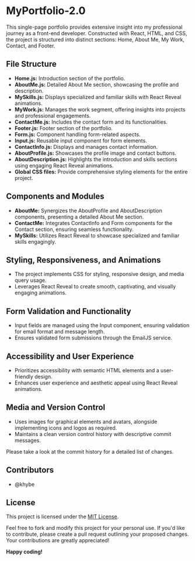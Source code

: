 # MyPortfolio-2.0

This single-page portfolio provides extensive insight into my professional journey as a front-end developer. Constructed with React, HTML, and CSS, the project is structured into distinct sections: Home, About Me, My Work, Contact, and Footer.

## File Structure
- **Home.js:** Introduction section of the portfolio.
- **AboutMe.js:** Detailed About Me section, showcasing the profile and description.
- **MySkills.js:** Displays specialized and familiar skills with React Reveal animations.
- **MyWork.js:** Manages the work segment, offering insights into projects and professional engagements.
- **ContactMe.js:** Includes the contact form and its functionalities.
- **Footer.js:** Footer section of the portfolio.
- **Form.js:** Component handling form-related aspects.
- **Input.js:** Reusable input component for form elements.
- **ContactInfo.js:** Displays and manages contact information.
- **AboutProfile.js:** Showcases the profile image and contact buttons.
- **AboutDescription.js:** Highlights the introduction and skills sections using engaging React Reveal animations.
- **Global CSS files:** Provide comprehensive styling elements for the entire project.

## Components and Modules
- **AboutMe:** Synergizes the AboutProfile and AboutDescription components, presenting a detailed About Me section.
- **ContactMe:** Integrates ContactInfo and Form components for the Contact section, ensuring seamless functionality.
- **MySkills:** Utilizes React Reveal to showcase specialized and familiar skills engagingly.

## Styling, Responsiveness, and Animations
- The project implements CSS for styling, responsive design, and media query usage.
- Leverages React Reveal to create smooth, captivating, and visually engaging animations.

## Form Validation and Functionality
- Input fields are managed using the Input component, ensuring validation for email format and message length.
- Ensures validated form submissions through the EmailJS service.

## Accessibility and User Experience
- Prioritizes accessibility with semantic HTML elements and a user-friendly design.
- Enhances user experience and aesthetic appeal using React Reveal animations.

## Media and Version Control
- Uses images for graphical elements and avatars, alongside implementing icons and logos as required.
- Maintains a clean version control history with descriptive commit messages.

Please take a look at the commit history for a detailed list of changes.

## Contributors

- @khybe

## License

This project is licensed under the [MIT License](LICENSE).

Feel free to fork and modify this project for your personal use. If you'd like to contribute, please create a pull request outlining your proposed changes. Your contributions are greatly appreciated!

**Happy coding!**


